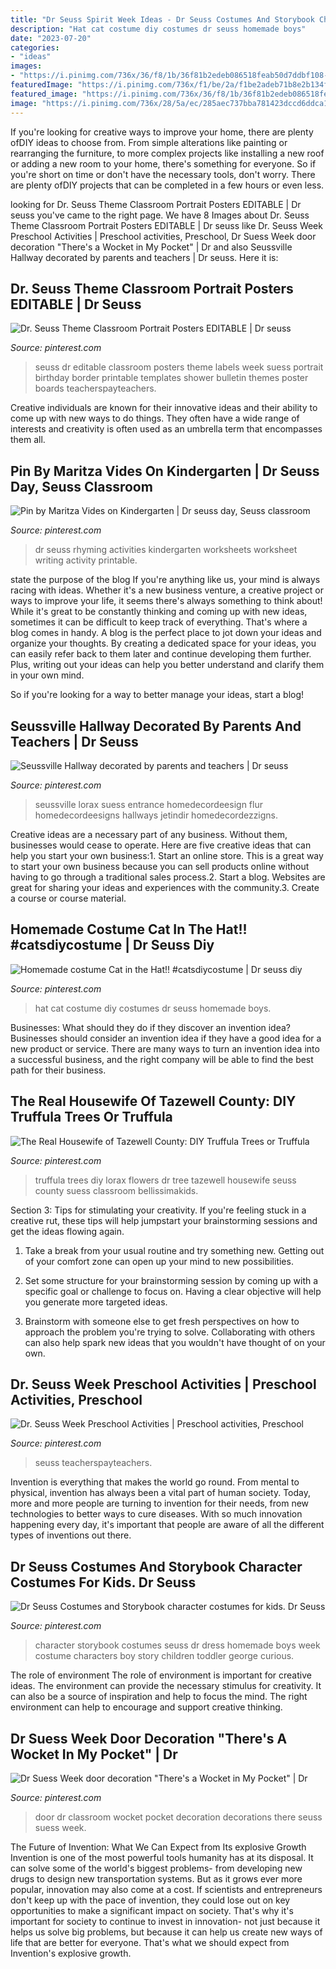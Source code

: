 ```yaml
---
title: "Dr Seuss Spirit Week Ideas - Dr Seuss Costumes And Storybook Character Costumes For Kids. Dr Seuss"
description: "Hat cat costume diy costumes dr seuss homemade boys"
date: "2023-07-20"
categories:
- "ideas"
images:
- "https://i.pinimg.com/736x/36/f8/1b/36f81b2edeb086518feab50d7ddbf108--classroom-organization-organization-ideas.jpg"
featuredImage: "https://i.pinimg.com/736x/f1/be/2a/f1be2adeb71b8e2b134f50edbb23ef66--dr-suess-pockets.jpg"
featured_image: "https://i.pinimg.com/736x/36/f8/1b/36f81b2edeb086518feab50d7ddbf108--classroom-organization-organization-ideas.jpg"
image: "https://i.pinimg.com/736x/28/5a/ec/285aec737bba781423dccd6ddca1a2b7.jpg"
---
```



If you're looking for creative ways to improve your home, there are plenty ofDIY ideas to choose from. From simple alterations like painting or rearranging the furniture, to more complex projects like installing a new roof or adding a new room to your home, there's something for everyone. So if you're short on time or don't have the necessary tools, don't worry. There are plenty ofDIY projects that can be completed in a few hours or even less.

	

		
looking for Dr. Seuss Theme Classroom Portrait Posters EDITABLE | Dr seuss you've came to the right page. We have 8 Images about Dr. Seuss Theme Classroom Portrait Posters EDITABLE | Dr seuss like Dr. Seuss Week Preschool Activities | Preschool activities, Preschool, Dr Suess Week door decoration &quot;There&#039;s a Wocket in My Pocket&quot; | Dr and also Seussville Hallway decorated by parents and teachers | Dr seuss. Here it is:
		
    
## Dr. Seuss Theme Classroom Portrait Posters EDITABLE | Dr Seuss

<img loading=lazy src="https://i.pinimg.com/736x/66/ec/66/66ec6666333910805ca82fd2c185770c.jpg" onerror="this.onerror=null;this.src='https://tse3.mm.bing.net/th?id=OIP.K3K4JgaFxUqnB2cyz-X98wAAAA&amp;pid=15.1';" alt="Dr. Seuss Theme Classroom Portrait Posters EDITABLE | Dr seuss">

_Source: pinterest.com_

>seuss dr editable classroom posters theme labels week suess portrait birthday border printable templates shower bulletin themes poster boards teacherspayteachers. 

	

Creative individuals are known for their innovative ideas and their ability to come up with new ways to do things. They often have a wide range of interests and creativity is often used as an umbrella term that encompasses them all.

    
## Pin By Maritza Vides On Kindergarten | Dr Seuss Day, Seuss Classroom

<img loading=lazy src="https://i.pinimg.com/736x/28/5a/ec/285aec737bba781423dccd6ddca1a2b7.jpg" onerror="this.onerror=null;this.src='https://tse1.mm.bing.net/th?id=OIP.sWW85WscCfQ-9S2gzYg6wgHaKi&amp;pid=15.1';" alt="Pin by Maritza Vides on Kindergarten | Dr seuss day, Seuss classroom">

_Source: pinterest.com_

>dr seuss rhyming activities kindergarten worksheets worksheet writing activity printable. 

	

state the purpose of the blog
If you're anything like us, your mind is always racing with ideas. Whether it's a new business venture, a creative project or ways to improve your life, it seems there's always something to think about! While it's great to be constantly thinking and coming up with new ideas, sometimes it can be difficult to keep track of everything. That's where a blog comes in handy.
A blog is the perfect place to jot down your ideas and organize your thoughts. By creating a dedicated space for your ideas, you can easily refer back to them later and continue developing them further. Plus, writing out your ideas can help you better understand and clarify them in your own mind.

So if you're looking for a way to better manage your ideas, start a blog!

    
## Seussville Hallway Decorated By Parents And Teachers | Dr Seuss

<img loading=lazy src="https://i.pinimg.com/originals/55/4c/d5/554cd59727c75b11733ba27c1c779599.jpg" onerror="this.onerror=null;this.src='https://tse2.mm.bing.net/th?id=OIP.-TLgONaP77neImkw86zPSQHaJ4&amp;pid=15.1';" alt="Seussville Hallway decorated by parents and teachers | Dr seuss">

_Source: pinterest.com_

>seussville lorax suess entrance homedecordeesign flur homedecordeesigns hallways jetindir homedecordezzigns. 

	

Creative ideas are a necessary part of any business. Without them, businesses would cease to operate. Here are five creative ideas that can help you start your own business:1. Start an online store. This is a great way to start your own business because you can sell products online without having to go through a traditional sales process.2. Start a blog. Websites are great for sharing your ideas and experiences with the community.3. Create a course or course material.

    
## Homemade Costume Cat In The Hat!! #catsdiycostume | Dr Seuss Diy

<img loading=lazy src="https://i.pinimg.com/736x/62/6d/1f/626d1f9e853c6a02e3b0248fc5afdca5.jpg" onerror="this.onerror=null;this.src='https://tse3.mm.bing.net/th?id=OIP.dU_oT8jjTbRlaflEAYBw2QHaNL&amp;pid=15.1';" alt="Homemade costume Cat in the Hat!! #catsdiycostume | Dr seuss diy">

_Source: pinterest.com_

>hat cat costume diy costumes dr seuss homemade boys. 

	

Businesses: What should they do if they discover an invention idea?
Businesses should consider an invention idea if they have a good idea for a new product or service. There are many ways to turn an invention idea into a successful business, and the right company will be able to find the best path for their business.

    
## The Real Housewife Of Tazewell County: DIY Truffula Trees Or Truffula

<img loading=lazy src="https://i.pinimg.com/736x/36/f8/1b/36f81b2edeb086518feab50d7ddbf108--classroom-organization-organization-ideas.jpg" onerror="this.onerror=null;this.src='https://tse4.mm.bing.net/th?id=OIP.4rrj5CJ-qEG64kMoNKq6qQHaLH&amp;pid=15.1';" alt="The Real Housewife of Tazewell County: DIY Truffula Trees or Truffula">

_Source: pinterest.com_

>truffula trees diy lorax flowers dr tree tazewell housewife seuss county suess classroom bellissimakids. 

	

Section 3: Tips for stimulating your creativity.
If you're feeling stuck in a creative rut, these tips will help jumpstart your brainstorming sessions and get the ideas flowing again.
1. Take a break from your usual routine and try something new. Getting out of your comfort zone can open up your mind to new possibilities.

2. Set some structure for your brainstorming session by coming up with a specific goal or challenge to focus on. Having a clear objective will help you generate more targeted ideas.

3. Brainstorm with someone else to get fresh perspectives on how to approach the problem you're trying to solve. Collaborating with others can also help spark new ideas that you wouldn't have thought of on your own.

    
## Dr. Seuss Week Preschool Activities | Preschool Activities, Preschool

<img loading=lazy src="https://i.pinimg.com/736x/2b/5b/e7/2b5be7adffee6dd3b382b845f682c9f5.jpg" onerror="this.onerror=null;this.src='https://tse2.mm.bing.net/th?id=OIP.uXvJH5IDSo7HhwTdOUSDJgHaM0&amp;pid=15.1';" alt="Dr. Seuss Week Preschool Activities | Preschool activities, Preschool">

_Source: pinterest.com_

>seuss teacherspayteachers. 

	

Invention is everything that makes the world go round. From mental to physical, invention has always been a vital part of human society. Today, more and more people are turning to invention for their needs, from new technologies to better ways to cure diseases. With so much innovation happening every day, it's important that people are aware of all the different types of inventions out there.

    
## Dr Seuss Costumes And Storybook Character Costumes For Kids. Dr Seuss

<img loading=lazy src="https://i.pinimg.com/736x/39/c2/ed/39c2ed33d44a6e09bde796a358ab473e.jpg" onerror="this.onerror=null;this.src='https://tse2.mm.bing.net/th?id=OIP.mXDbLI_P6hlKnIw-kcIqxQHaNK&amp;pid=15.1';" alt="Dr Seuss Costumes and Storybook character costumes for kids. Dr Seuss">

_Source: pinterest.com_

>character storybook costumes seuss dr dress homemade boys week costume characters boy story children toddler george curious. 

	

The role of environment
The role of environment is important for creative ideas. The environment can provide the necessary stimulus for creativity. It can also be a source of inspiration and help to focus the mind. The right environment can help to encourage and support creative thinking.

    
## Dr Suess Week Door Decoration &quot;There&#039;s A Wocket In My Pocket&quot; | Dr

<img loading=lazy src="https://i.pinimg.com/736x/f1/be/2a/f1be2adeb71b8e2b134f50edbb23ef66--dr-suess-pockets.jpg" onerror="this.onerror=null;this.src='https://tse2.mm.bing.net/th?id=OIP.QI6oL--9UsJ759DfOd-0vQHaJ3&amp;pid=15.1';" alt="Dr Suess Week door decoration &quot;There&#039;s a Wocket in My Pocket&quot; | Dr">

_Source: pinterest.com_

>door dr classroom wocket pocket decoration decorations there seuss suess week. 

	

The Future of Invention: What We Can Expect from Its explosive Growth
Invention is one of the most powerful tools humanity has at its disposal. It can solve some of the world's biggest problems- from developing new drugs to design new transportation systems. But as it grows ever more popular, innovation may also come at a cost. If scientists and entrepreneurs don't keep up with the pace of invention, they could lose out on key opportunities to make a significant impact on society.
That's why it's important for society to continue to invest in innovation- not just because it helps us solve big problems, but because it can help us create new ways of life that are better for everyone. That's what we should expect from Invention's explosive growth.

